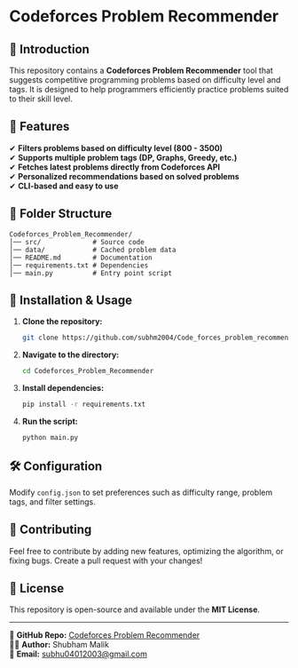 # Codeforces Problem Recommender

## 📌 Introduction
This repository contains a **Codeforces Problem Recommender** tool that suggests competitive programming problems based on difficulty level and tags. It is designed to help programmers efficiently practice problems suited to their skill level.

## 🚀 Features
✔ **Filters problems based on difficulty level (800 - 3500)**  
✔ **Supports multiple problem tags (DP, Graphs, Greedy, etc.)**  
✔ **Fetches latest problems directly from Codeforces API**  
✔ **Personalized recommendations based on solved problems**  
✔ **CLI-based and easy to use**  

## 📂 Folder Structure
```
Codeforces_Problem_Recommender/
│── src/             # Source code
│── data/            # Cached problem data
│── README.md        # Documentation
│── requirements.txt # Dependencies
│── main.py          # Entry point script
```

## 🔧 Installation & Usage
1. **Clone the repository:**
   ```bash
   git clone https://github.com/subhm2004/Code_forces_problem_recommender.git
   ```
2. **Navigate to the directory:**
   ```bash
   cd Codeforces_Problem_Recommender
   ```
3. **Install dependencies:**
   ```bash
   pip install -r requirements.txt
   ```
4. **Run the script:**
   ```bash
   python main.py
   ```

## 🛠 Configuration
Modify `config.json` to set preferences such as difficulty range, problem tags, and filter settings.

## 🤝 Contributing
Feel free to contribute by adding new features, optimizing the algorithm, or fixing bugs. Create a pull request with your changes!

## 📜 License
This repository is open-source and available under the **MIT License**.

---  
🔗 **GitHub Repo:** [Codeforces Problem Recommender](https://github.com/subhm2004/Code_forces_problem_recommender.git)  
👨‍💻 **Author:** Shubham Malik  
📧 **Email:** subhu04012003@gmail.com

